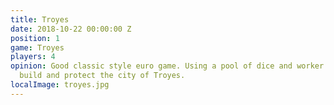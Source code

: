 ```yaml
---
title: Troyes
date: 2018-10-22 00:00:00 Z
position: 1
game: Troyes
players: 4
opinion: Good classic style euro game. Using a pool of dice and worker placement to
  build and protect the city of Troyes.
localImage: troyes.jpg
---
```


